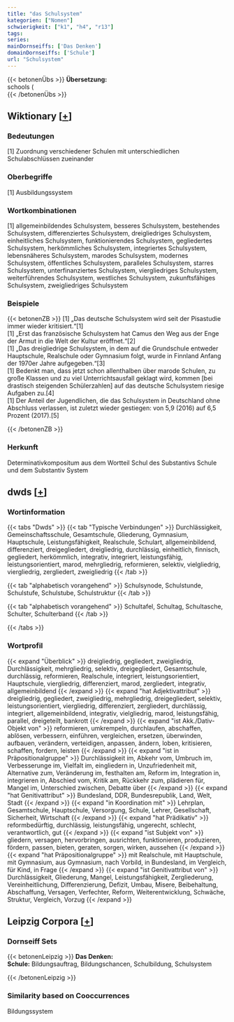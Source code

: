 ```yaml
---
title: "das Schulsystem"
kategorien: ["Nomen"]
schwierigkeit: ["k1", "h4", "r13"]
tags:
series:
mainDornseiffs: ['Das Denken']
domainDornseiffs: ['Schule']
url: "Schulsystem"
---
```


{{< betonenÜbs >}}
**Übersetzung:**  
schools (  
{{< /betonenÜbs >}}

## Wiktionary [[+](https://de.wiktionary.org/wiki/Schulsystem)]

### Bedeutungen
[1] Zuordnung verschiedener Schulen mit unterschiedlichen Schulabschlüssen zueinander  

### Oberbegriffe
[1] Ausbildungssystem  

### Wortkombinationen
[1] allgemeinbildendes Schulsystem, besseres Schulsystem, bestehendes Schulsystem, differenziertes Schulsystem, dreigliedriges Schulsystem, einheitliches Schulsystem, funktionierendes Schulsystem, gegliedertes Schulsystem, herkömmliches Schulsystem, integriertes Schulsystem, lebensnäheres Schulsystem, marodes Schulsystem, modernes Schulsystem, öffentliches Schulsystem, paralleles Schulsystem, starres Schulsystem, unterfinanziertes Schulsystem, viergliedriges Schulsystem, weiterführendes Schulsystem, westliches Schulsystem, zukunftsfähiges Schulsystem, zweigliedriges Schulsystem  

### Beispiele
{{< betonenZB >}}
[1] „Das deutsche Schulsystem wird seit der Pisastudie immer wieder kritisiert.“[1]  
[1] „Erst das französische Schulsystem hat Camus den Weg aus der Enge der Armut in die Welt der Kultur eröffnet.“[2]  
[1] „Das dreigliedrige Schulsystem, in dem auf die Grundschule entweder Hauptschule, Realschule oder Gymnasium folgt, wurde in Finnland Anfang der 1970er Jahre aufgegeben.“[3]  
[1] Bedenkt man, dass jetzt schon allenthalben über marode Schulen, zu große Klassen und zu viel Unterrichtsausfall geklagt wird, kommen [bei drastisch steigenden Schülerzahlen] auf das deutsche Schulsystem riesige Aufgaben zu.[4]  
[1] Der Anteil der Jugendlichen, die das Schulsystem in Deutschland ohne Abschluss verlassen, ist zuletzt wieder gestiegen: von 5,9 (2016) auf 6,5 Prozent (2017).[5]  

{{< /betonenZB >}}
### Herkunft
Determinativkompositum aus dem Wortteil Schul des Substantivs Schule und dem Substantiv System  



## dwds [[+](https://www.dwds.de/wb/Schulsystem)]

### Wortinformation
{{< tabs "Dwds" >}}
{{< tab "Typische Verbindungen" >}}
Durchlässigkeit, Gemeinschaftsschule, Gesamtschule, Gliederung, Gymnasium, Hauptschule, Leistungsfähigkeit, Realschule, Schulart, allgemeinbildend, differenziert, dreigegliedert, dreigliedrig, durchlässig, einheitlich, finnisch, gegliedert, herkömmlich, integrativ, integriert, leistungsfähig, leistungsorientiert, marod, mehrgliedrig, reformieren, selektiv, vielgliedrig, viergliedrig, zergliedert, zweigliedrig
{{< /tab >}}

{{< tab "alphabetisch vorangehend" >}}
Schulsynode, Schulstunde, Schulstufe, Schulstube, Schulstruktur
{{< /tab >}}

{{< tab "alphabetisch vorangehend" >}}
Schultafel, Schultag, Schultasche, Schulter, Schulterband
{{< /tab >}}

{{< /tabs >}}

### Wortprofil
{{< expand "Überblick" >}} dreigliedrig, gegliedert, zweigliedrig, Durchlässigkeit, mehrgliedrig, selektiv, dreigegliedert, Gesamtschule, durchlässig, reformieren, Realschule, integriert, leistungsorientiert, Hauptschule, viergliedrig, differenziert, marod, zergliedert, integrativ, allgemeinbildend {{< /expand >}}
{{< expand "hat Adjektivattribut" >}} dreigliedrig, gegliedert, zweigliedrig, mehrgliedrig, dreigegliedert, selektiv, leistungsorientiert, viergliedrig, differenziert, zergliedert, durchlässig, integriert, allgemeinbildend, integrativ, vielgliedrig, marod, leistungsfähig, parallel, dreigeteilt, bankrott {{< /expand >}}
{{< expand "ist Akk./Dativ-Objekt von" >}} reformieren, umkrempeln, durchlaufen, abschaffen, ablösen, verbessern, einführen, vergleichen, ersetzen, überwinden, aufbauen, verändern, verteidigen, anpassen, ändern, loben, kritisieren, schaffen, fordern, leisten {{< /expand >}}
{{< expand "ist in Präpositionalgruppe" >}} Durchlässigkeit im, Abkehr vom, Umbruch im, Verbesserunge im, Vielfalt im, eingliedern in, Unzufriedenheit mit, Alternative zum, Veränderung im, festhalten am, Reform im, Integration in, integrieren in, Abschied vom, Kritik am, Rückkehr zum, plädieren für, Mangel im, Unterschied zwischen, Debatte über {{< /expand >}}
{{< expand "hat Genitivattribut" >}} Bundesland, DDR, Bundesrepublik, Land, Welt, Stadt {{< /expand >}}
{{< expand "in Koordination mit" >}} Lehrplan, Gesamtschule, Hauptschule, Versorgung, Schule, Lehrer, Gesellschaft, Sicherheit, Wirtschaft {{< /expand >}}
{{< expand "hat Prädikativ" >}} reformbedürftig, durchlässig, leistungsfähig, ungerecht, schlecht, verantwortlich, gut {{< /expand >}}
{{< expand "ist Subjekt von" >}} gliedern, versagen, hervorbringen, ausrichten, funktionieren, produzieren, fördern, passen, bieten, geraten, sorgen, wirken, aussehen {{< /expand >}}
{{< expand "hat Präpositionalgruppe" >}} mit Realschule, mit Hauptschule, mit Gymnasium, aus Gymnasium, nach Vorbild, in Bundesland, im Vergleich, für Kind, in Frage {{< /expand >}}
{{< expand "ist Genitivattribut von" >}} Durchlässigkeit, Gliederung, Mangel, Leistungsfähigkeit, Zergliederung, Vereinheitlichung, Differenzierung, Defizit, Umbau, Misere, Beibehaltung, Abschaffung, Versagen, Verfechter, Reform, Weiterentwicklung, Schwäche, Struktur, Vergleich, Vorzug {{< /expand >}}

## Leipzig Corpora [[+](https://corpora.uni-leipzig.de/en/res?word=Schulsystem&corpusId=deu_newscrawl-public_2018)]

### Dornseiff Sets
{{< betonenLeipzig >}}
**Das Denken:**  
**Schule:** Bildungsauftrag, Bildungschancen, Schulbildung, Schulsystem  

{{< /betonenLeipzig >}}

### Similarity based on Cooccurrences
Bildungssystem

